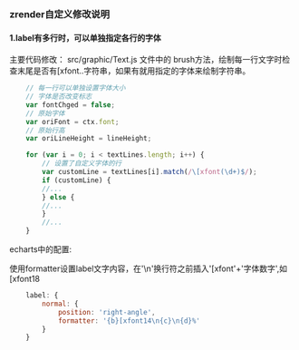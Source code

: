 ### zrender自定义修改说明

#### 1.label有多行时，可以单独指定各行的字体

主要代码修改：
src/graphic/Text.js 文件中的 brush方法，绘制每一行文字时检查末尾是否有[xfont..字符串，如果有就用指定的字体来绘制字符串。

```js
    // 每一行可以单独设置字体大小
    // 字体是否改变标志
    var fontChged = false;
    // 原始字体
    var oriFont = ctx.font;
    // 原始行高
    var oriLineHeight = lineHeight;

    for (var i = 0; i < textLines.length; i++) {
        // 设置了自定义字体的行
        var customLine = textLines[i].match(/\[xfont(\d+)$/);
        if (customLine) {
        //...
        } else {
        //...
        }
        //...
    }
```

echarts中的配置:

使用formatter设置label文字内容，在'\n'换行符之前插入'[xfont'+'字体数字',如[xfont18

```js
    label: {
        normal: {
            position: 'right-angle',
            formatter: '{b}[xfont14\n{c}\n{d}%'                     
        }
    }
```